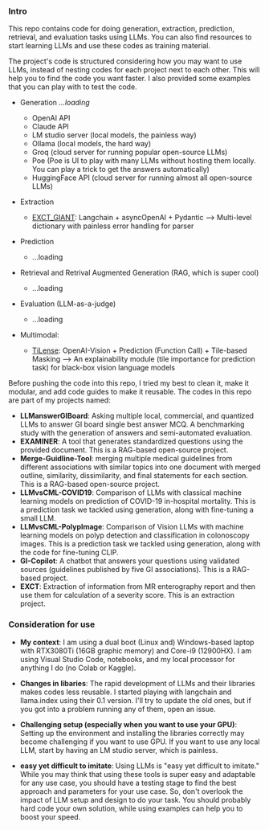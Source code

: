 
### Intro

This repo contains code for doing generation, extraction, prediction, retrieval, and evaluation tasks using LLMs. You can also find resources to start learning LLMs and use these codes as training material. 


The project's code is structured considering how you may want to use LLMs, instead of nesting codes for each project next to each other. This will help you to find the code you want faster. I also provided some examples that you can play with to test the code. 

- Generation   _...loading_
  - OpenAI API
  - Claude API
  - LM studio server (local models, the painless way)
  - Ollama (local models, the hard way)
  - Groq (cloud server for running popular open-source LLMs)
  - Poe (Poe is UI to play with many LLMs without hosting them locally. You can play a trick to get the answers automatically)
  - HuggingFace API (cloud server for running almost all open-source LLMs)


- Extraction
  - [EXCT_GIANT](https://github.com/Nadkarni-Lab/GIANT/tree/main/EXCT_GIANT): Langchain + asyncOpenAI + Pydantic --> Multi-level dictionary with painless error handling for parser 
  
- Prediction
  - ...loading
  
- Retrieval and Retrival Augmented Generation (RAG, which is super cool)
  - ...loading
 
- Evaluation (LLM-as-a-judge)
  - ...loading
 
- Multimodal:
  - [TiLense](https://github.com/Sdamirsa/TiLense-4BlackBox-VLM): OpenAI-Vision + Prediction (Function Call) + Tile-based Masking --> An explainability module (tile importance for prediction task) for black-box vision language models 

Before pushing the code into this repo, I tried my best to clean it, make it modular, and add code guides to make it reusable. The codes in this repo are part of my projects named:

- **LLManswerGIBoard**: Asking multiple local, commercial, and quantized LLMs to answer GI board single best answer MCQ. A benchmarking study with the generation of answers and semi-automated evaluation. 
- **EXAMINER**: A tool that generates standardized questions using the provided document. This is a RAG-based open-source project.
- **Merge-Guidline-Tool**: merging multiple medical guidelines from different associations with similar topics into one document with merged outline, similarity, dissimilarity, and final statements for each section. This is a RAG-based open-source project.
- **LLMvsCML-COVID19**: Comparison of LLMs with classical machine learning models on prediction of COVID-19 in-hospital mortality. This is a prediction task we tackled using generation, along with fine-tuning a small LLM.
- **LLMvsCML-PolypImage**: Comparison of Vision LLMs with machine learning models on polyp detection and classification in colonoscopy images. This is a prediction task we tackled using generation, along with the code for fine-tuning CLIP.
- **GI-Copilot**: A chatbot that answers your questions using validated sources (guidelines published by five GI associations). This is a RAG-based project.
- **EXCT**: Extraction of information from MR enterography report and then use them for calculation of a severity score. This is an extraction project.

### Consideration for use 

- **My context**:
I am using a dual boot (Linux and) Windows-based laptop with RTX3080Ti (16GB graphic memory) and Core-i9 (12900HX). I am using Visual Studio Code, notebooks, and my local processor for anything I do (no Colab or Kaggle). 

- **Changes in libaries**:
The rapid development of LLMs and their libraries makes codes less reusable. I started playing with langchain and llama.index using their 0.1 version. I'll try to update the old ones, but if you got into a problem running any of them, open an issue. 

- **Challenging setup (especially when you want to use your GPU)**:
Setting up the environment and installing the libraries correctly may become challenging if you want to use GPU. If you want to use any local LLM, start by having an LM studio server, which is painless. 

- **easy yet difficult to imitate**:
Using LLMs is "easy yet difficult to imitate." While you may think that using these tools is super easy and adaptable for any use case, you should have a testing stage to find the best approach and parameters for your use case. So, don't overlook the impact of LLM setup and design to do your task. You should probably hard code your own solution, while using examples can help you to boost your speed. 
